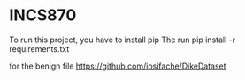 # INCS870
To run this project, you have to install pip
The run 
pip install -r requirements.txt

for the benign file
https://github.com/iosifache/DikeDataset

